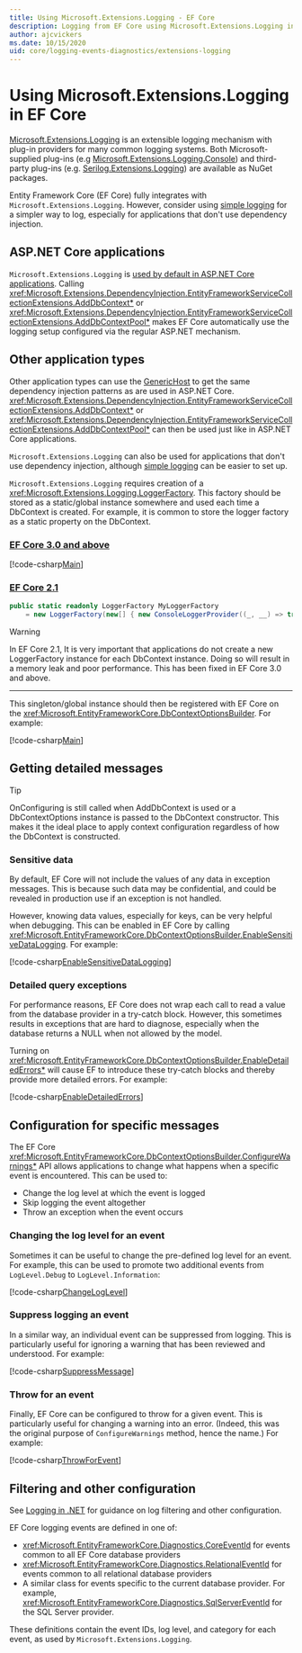 ```yaml
---
title: Using Microsoft.Extensions.Logging - EF Core
description: Logging from EF Core using Microsoft.Extensions.Logging in ASP.NET Core and other application types
author: ajcvickers
ms.date: 10/15/2020
uid: core/logging-events-diagnostics/extensions-logging
---
```


# Using Microsoft.Extensions.Logging in EF Core

[Microsoft.Extensions.Logging](/dotnet/core/extensions/logging) is an extensible logging mechanism with plug-in providers for many common logging systems. Both Microsoft-supplied plug-ins (e.g [Microsoft.Extensions.Logging.Console](https://www.nuget.org/packages/Microsoft.Extensions.Logging.Console/)) and third-party plug-ins (e.g. [Serilog.Extensions.Logging](https://www.nuget.org/packages/Serilog.Extensions.Logging/)) are available as NuGet packages.

Entity Framework Core (EF Core) fully integrates with `Microsoft.Extensions.Logging`. However, consider using [simple logging](xref:core/logging-events-diagnostics/simple-logging) for a simpler way to log, especially for applications that don't use dependency injection.

## ASP.NET Core applications

`Microsoft.Extensions.Logging` is [used by default in ASP.NET Core applications](/aspnet/core/fundamentals/logging). Calling <xref:Microsoft.Extensions.DependencyInjection.EntityFrameworkServiceCollectionExtensions.AddDbContext*> or <xref:Microsoft.Extensions.DependencyInjection.EntityFrameworkServiceCollectionExtensions.AddDbContextPool*> makes EF Core automatically use the logging setup configured via the regular ASP.NET mechanism.

## Other application types

Other application types can use the [GenericHost](/dotnet/core/extensions/generic-host) to get the same dependency injection patterns as are used in ASP.NET Core. <xref:Microsoft.Extensions.DependencyInjection.EntityFrameworkServiceCollectionExtensions.AddDbContext*> or <xref:Microsoft.Extensions.DependencyInjection.EntityFrameworkServiceCollectionExtensions.AddDbContextPool*> can then be used just like in ASP.NET Core applications.

`Microsoft.Extensions.Logging` can also be used for applications that don't use dependency injection, although [simple logging](xref:core/logging-events-diagnostics/simple-logging) can be easier to set up.

`Microsoft.Extensions.Logging` requires creation of a <xref:Microsoft.Extensions.Logging.LoggerFactory>. This factory should be stored as a static/global instance somewhere and used each time a DbContext is created. For example, it is common to store the logger factory as a static property on the DbContext.

### [EF Core 3.0 and above](#tab/v3)

<!--
        public static readonly ILoggerFactory MyLoggerFactory
            = LoggerFactory.Create(builder => { builder.AddConsole(); });
-->
[!code-csharp[Main](../../../samples/core/Miscellaneous/Logging/Logging/BloggingContext.cs#DefineLoggerFactory)]

### [EF Core 2.1](#tab/v2)

```csharp
public static readonly LoggerFactory MyLoggerFactory
    = new LoggerFactory(new[] { new ConsoleLoggerProvider((_, __) => true, true) });
```

> [!WARNING]
> In EF Core 2.1, It is very important that applications do not create a new LoggerFactory instance for each DbContext instance. Doing so will result in a memory leak and poor performance. This has been fixed in EF Core 3.0 and above.

***

This singleton/global instance should then be registered with EF Core on the <xref:Microsoft.EntityFrameworkCore.DbContextOptionsBuilder>. For example:

<!--
        protected override void OnConfiguring(DbContextOptionsBuilder optionsBuilder)
            => optionsBuilder
                .UseLoggerFactory(MyLoggerFactory)
                .UseSqlServer(@"Server=(localdb)\mssqllocaldb;Database=EFLogging;ConnectRetryCount=0");
-->
[!code-csharp[Main](../../../samples/core/Miscellaneous/Logging/Logging/BloggingContext.cs#RegisterLoggerFactory)]

## Getting detailed messages

> [!TIP]
> OnConfiguring is still called when AddDbContext is used or a DbContextOptions instance is passed to the DbContext constructor. This makes it the ideal place to apply context configuration regardless of how the DbContext is constructed.

### Sensitive data

By default, EF Core will not include the values of any data in exception messages. This is because such data may be confidential, and could be revealed in production use if an exception is not handled.

However, knowing data values, especially for keys, can be very helpful when debugging. This can be enabled in EF Core by calling <xref:Microsoft.EntityFrameworkCore.DbContextOptionsBuilder.EnableSensitiveDataLogging>. For example:

<!--
        protected override void OnConfiguring(DbContextOptionsBuilder optionsBuilder)
            => optionsBuilder.EnableSensitiveDataLogging();
-->
[!code-csharp[EnableSensitiveDataLogging](../../../samples/core/Miscellaneous/Logging/Logging/BloggingContext.cs?name=EnableSensitiveDataLogging)]

### Detailed query exceptions

For performance reasons, EF Core does not wrap each call to read a value from the database provider in a try-catch block. However, this sometimes results in exceptions that are hard to diagnose, especially when the database returns a NULL when not allowed by the model.

Turning on <xref:Microsoft.EntityFrameworkCore.DbContextOptionsBuilder.EnableDetailedErrors*> will cause EF to introduce these try-catch blocks and thereby provide more detailed errors. For example:

<!--
        protected override void OnConfiguring(DbContextOptionsBuilder optionsBuilder)
            => optionsBuilder.EnableDetailedErrors();
-->
[!code-csharp[EnableDetailedErrors](../../../samples/core/Miscellaneous/Logging/Logging/BloggingContext.cs?name=EnableDetailedErrors)]

## Configuration for specific messages

The EF Core <xref:Microsoft.EntityFrameworkCore.DbContextOptionsBuilder.ConfigureWarnings*> API allows applications to change what happens when a specific event is encountered. This can be used to:

* Change the log level at which the event is logged
* Skip logging the event altogether
* Throw an exception when the event occurs

### Changing the log level for an event

Sometimes it can be useful to change the pre-defined log level for an event. For example, this can be used to promote two additional events from `LogLevel.Debug` to `LogLevel.Information`:

<!--
        protected override void OnConfiguring(DbContextOptionsBuilder optionsBuilder)
            => optionsBuilder
                .ConfigureWarnings(b => b.Log(
                    (RelationalEventId.ConnectionOpened, LogLevel.Information),
                    (RelationalEventId.ConnectionClosed, LogLevel.Information)));
-->
[!code-csharp[ChangeLogLevel](../../../samples/core/Miscellaneous/Logging/Logging/BloggingContext.cs?name=ChangeLogLevel)]

### Suppress logging an event

In a similar way, an individual event can be suppressed from logging. This is particularly useful for ignoring a warning that has been reviewed and understood. For example:

<!--
        protected override void OnConfiguring(DbContextOptionsBuilder optionsBuilder)
            => optionsBuilder
                .ConfigureWarnings(b => b.Ignore(CoreEventId.DetachedLazyLoadingWarning));
-->
[!code-csharp[SuppressMessage](../../../samples/core/Miscellaneous/Logging/Logging/BloggingContext.cs?name=SuppressMessage)]

### Throw for an event

Finally, EF Core can be configured to throw for a given event. This is particularly useful for changing a warning into an error. (Indeed, this was the original purpose of `ConfigureWarnings` method, hence the name.) For example:

<!--
        protected override void OnConfiguring(DbContextOptionsBuilder optionsBuilder)
            => optionsBuilder
                .ConfigureWarnings(b => b.Throw(RelationalEventId.QueryPossibleUnintendedUseOfEqualsWarning));
-->
[!code-csharp[ThrowForEvent](../../../samples/core/Miscellaneous/Logging/Logging/BloggingContext.cs?name=ThrowForEvent)]

## Filtering and other configuration

See [Logging in .NET](/dotnet/core/extensions/logging) for guidance on log filtering and other configuration.

EF Core logging events are defined in one of:

* <xref:Microsoft.EntityFrameworkCore.Diagnostics.CoreEventId> for events common to all EF Core database providers
* <xref:Microsoft.EntityFrameworkCore.Diagnostics.RelationalEventId> for events common to all relational database providers
* A similar class for events specific to the current database provider. For example, <xref:Microsoft.EntityFrameworkCore.Diagnostics.SqlServerEventId> for the SQL Server provider.

These definitions contain the event IDs, log level, and category for each event, as used by `Microsoft.Extensions.Logging`.
